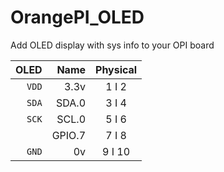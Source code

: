 # OrangePI_OLED
Add OLED display with sys info to your OPI board


| OLED |    Name   | Physical | 
|-----:|----------:|:--------:|
|`VDD` |    3.3v   |  1 I 2   |
|`SDA` |   SDA.0   |  3 I 4   |
|`SCK` |   SCL.0   |  5 I 6   |
|      |  GPIO.7   |  7 I 8   |
|`GND` |    0v     |  9 I 10  |

